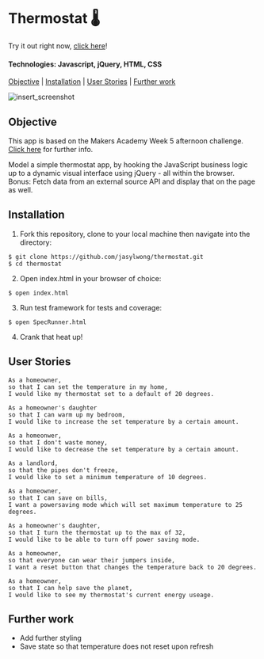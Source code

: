 # Thermostat  🌡

Try it out right now, [click here](http://thermostat-js.surge.sh/)!

#### Technologies: Javascript, jQuery, HTML, CSS 

[Objective](#Objective) | [Installation](#Installation) | [User Stories](#User_Stories) | [Further work](#Further_work)

![insert_screenshot](screenshot.jpg)

## <a name="Objective">Objective</a>

This app is based on the Makers Academy Week 5 afternoon challenge. [Click here](https://github.com/makersacademy/course/blob/master/thermostat/README.md) for further info.

Model a simple thermostat app, by hooking the JavaScript business logic up to a dynamic visual interface using jQuery - all within the browser.
Bonus: Fetch data from an external source API and display that on the page as well.

## <a name="Installation">Installation</a>

1. Fork this repository, clone to your local machine then navigate into the directory:
```
$ git clone https://github.com/jasylwong/thermostat.git
$ cd thermostat
```
2. Open index.html in your browser of choice:
```
$ open index.html
```
3. Run test framework for tests and coverage:
```
$ open SpecRunner.html
```
4. Crank that heat up!

## <a name="User_Stories">User Stories</a>
```
As a homeowner, 
so that I can set the temperature in my home, 
I would like my thermostat set to a default of 20 degrees.
```
```
As a homeowner's daughter
so that I can warm up my bedroom,
I would like to increase the set temperature by a certain amount.
```
```
As a homeonwer,
so that I don't waste money, 
I would like to decrease the set temperature by a certain amount.
```
```
As a landlord,
so that the pipes don't freeze,
I would like to set a minimum temperature of 10 degrees. 
```
```
As a homeowner, 
so that I can save on bills,
I want a powersaving mode which will set maximum temperature to 25 degrees.
```
```
As a homeowner's daughter, 
so that I turn the thermostat up to the max of 32,
I would like to be able to turn off power saving mode.
```
```
As a homeowner,
so that everyone can wear their jumpers inside,
I want a reset button that changes the temperature back to 20 degrees.
```
```
As a homeowner,
so that I can help save the planet,
I would like to see my thermostat's current energy useage.
```

## <a name="Further_work">Further work</a>
* Add further styling
* Save state so that temperature does not reset upon refresh